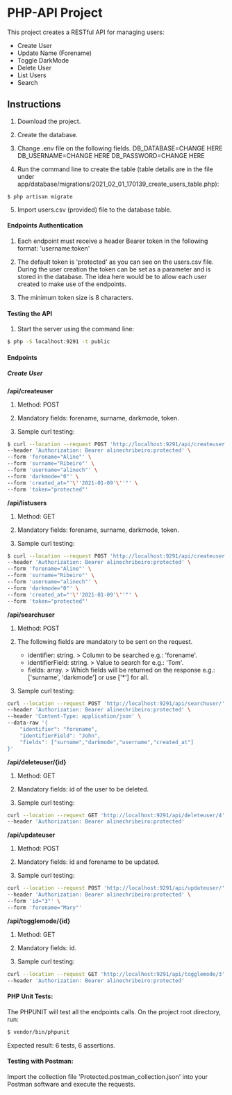 # PHP-API Project 
This project creates a RESTful API for managing users: 
- Create User
- Update Name (Forename)
- Toggle DarkMode
- Delete User
- List Users
- Search 

## Instructions

1. Download the project.

2. Create the database.

3. Change .env file on the following fields. 
DB_DATABASE=CHANGE HERE
DB_USERNAME=CHANGE HERE
DB_PASSWORD=CHANGE HERE

4. Run the command line to create the table (table details are in the file under app/database/migrations/2021_02_01_170139_create_users_table.php):
```
$ php artisan migrate
```
5. Import users.csv (provided) file to the database table.

#### Endpoints Authentication

1. Each endpoint must receive a header Bearer token in the following format: 'username:token'

2. The default token is 'protected' as you can see on the users.csv file. During the user creation the token can be set as a parameter and is stored in the database. The idea here would be to allow each user created to make use of the endpoints. 

3. The minimum token size is 8 characters.


#### Testing the API

1. Start the server using the command line:

```bash
$ php -S localhost:9291 -t public 
```

#### Endpoints
 
##### Create User

**/api/createuser**

1. Method: POST

2. Mandatory fields: forename, surname, darkmode, token.

3. Sample curl testing:
```bash
$ curl --location --request POST 'http://localhost:9291/api/createuser' \
--header 'Authorization: Bearer alinechribeiro:protected' \
--form 'forename="Aline"' \
--form 'surname="Ribeiro"' \
--form 'username="alinech"' \
--form 'darkmode="0"' \
--form 'created_at="'\''2021-01-09'\''"' \
--form 'token="protected"'
```

**/api/listusers**

1. Method: GET

2. Mandatory fields: forename, surname, darkmode, token.

3. Sample curl testing:
```bash
$ curl --location --request POST 'http://localhost:9291/api/createuser' \
--header 'Authorization: Bearer alinechribeiro:protected' \
--form 'forename="Aline"' \
--form 'surname="Ribeiro"' \
--form 'username="alinech"' \
--form 'darkmode="0"' \
--form 'created_at="'\''2021-01-09'\''"' \
--form 'token="protected"'
```

**/api/searchuser**

1. Method: POST

2. The following fields are mandatory to be sent on the request.
	*  identifier: string. > Column to be searched e.g.: 'forename'.
	*  identifierField: string. > Value to search for e.g.: 'Tom'.
	*  fields: array. > Which fields will be returned on the response e.g.: ['surname', 'darkmode'] or use ['*'] for all.

3. Sample curl testing:
```bash
curl --location --request POST 'http://localhost:9291/api/searchuser/' \
--header 'Authorization: Bearer alinechribeiro:protected' \
--header 'Content-Type: application/json' \
--data-raw '{
    "identifier": "forename",
    "identifierField": "John",
    "fields": ["surname","darkmode","username","created_at"]
}'
```

**/api/deleteuser/{id}**

1. Method: GET

2. Mandatory fields: id of the user to be deleted.

3. Sample curl testing:
```bash
curl --location --request GET 'http://localhost:9291/api/deleteuser/4' \
--header 'Authorization: Bearer alinechribeiro:protected'
```

**/api/updateuser**

1. Method: POST

2. Mandatory fields: id and forename to be updated.

3. Sample curl testing:
```bash
curl --location --request POST 'http://localhost:9291/api/updateuser/' \
--header 'Authorization: Bearer alinechribeiro:protected' \
--form 'id="3"' \
--form 'forename="Mary"'
```

**/api/togglemode/{id}**

1. Method: GET

2. Mandatory fields: id.

3. Sample curl testing:
```bash
curl --location --request GET 'http://localhost:9291/api/togglemode/3' \
--header 'Authorization: Bearer alinechribeiro:protected'
```
	
#### PHP Unit Tests: 
The PHPUNIT will test all the endpoints calls.
On the project root directory, run: 
```bash
$ vendor/bin/phpunit
```

Expected result: 6 tests, 6 assertions.

#### Testing with Postman:

Import the collection file 'Protected.postman_collection.json' into your Postman software and execute the requests. 
